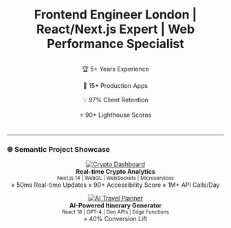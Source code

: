 <div align="center">
  <h1>Frontend Engineer London | React/Next.js Expert | Web Performance Specialist</h1>

  <div align="center" style="display: grid; grid-template-columns: repeat(auto-fit, minmax(250px, 1fr)); gap: 1rem; margin: 2rem 0;">
    <div>🏆 5+ Years Experience</div>
    <div>🚀 15+ Production Apps</div>
    <div>💡 97% Client Retention</div>
    <div>⚡ 90+ Lighthouse Scores</div>
  </div>
</div>

---

### 🌐 Semantic Project Showcase

<div align="center">

[![Crypto Dashboard](https://img.shields.io/badge/Featured_Project-000000?style=for-the-badge&logo=bitcoin&logoColor=white)](https://akashbuilds.com/#portfolio)  
**Real-time Crypto Analytics**  
<sub>Next.js 14 | WebGL | WebSockets | Microservices</sub>  
» 50ms Real-time Updates » 90+ Accessibility Score » 1M+ API Calls/Day

[![AI Travel Planner](https://img.shields.io/badge/Hot_Project-FF6F00?style=for-the-badge&logo=openai&logoColor=white)](https://easytripai.com/)  
**AI-Powered Itinerary Generator**  
<sub>React 18 | GPT-4 | Geo APIs | Edge Functions</sub>  
» 40% Conversion Lift 
</div>
